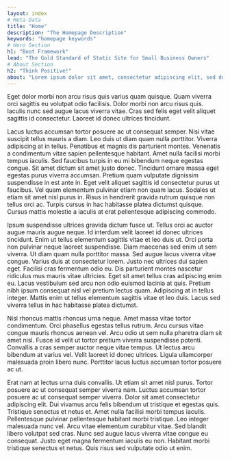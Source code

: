 ```yaml
---
layout: index
# Meta Data
title: "Home"
description: "The Homepage Description"
keywords: "homepage keywords"
# Hero Section
h1: "Boot Framework"
lead: "The Gold Standard of Static Site for Small Business Owners"
# About Section
h2: "Think Positive!"
about: "Lorem ipsum dolor sit amet, consectetur adipiscing elit, sed do eiusmod tempor incididunt ut labore et dolore magna aliqua. Mauris sit amet massa vitae. Faucibus et molestie ac feugiat sed lectus vestibulum mattis ullamcorper. Feugiat in ante metus dictum. Condimentum lacinia quis vel eros donec ac odio. Ut etiam sit amet nisl purus in mollis nunc. Cursus in hac habitasse platea. Amet consectetur adipiscing elit ut aliquam purus."
---
```


Eget dolor morbi non arcu risus quis varius quam quisque. Quam viverra orci sagittis eu volutpat odio facilisis. Dolor morbi non arcu risus quis. Iaculis nunc sed augue lacus viverra vitae. Cras sed felis eget velit aliquet sagittis id consectetur. Laoreet id donec ultrices tincidunt.

Lacus luctus accumsan tortor posuere ac ut consequat semper. Nisi vitae suscipit tellus mauris a diam. Leo duis ut diam quam nulla porttitor. Viverra adipiscing at in tellus. Penatibus et magnis dis parturient montes. Venenatis a condimentum vitae sapien pellentesque habitant. Amet nulla facilisi morbi tempus iaculis. Sed faucibus turpis in eu mi bibendum neque egestas congue. Sit amet dictum sit amet justo donec. Tincidunt ornare massa eget egestas purus viverra accumsan. Pretium quam vulputate dignissim suspendisse in est ante in. Eget velit aliquet sagittis id consectetur purus ut faucibus. Vel quam elementum pulvinar etiam non quam lacus. Sodales ut etiam sit amet nisl purus in. Risus in hendrerit gravida rutrum quisque non tellus orci ac. Turpis cursus in hac habitasse platea dictumst quisque. Cursus mattis molestie a iaculis at erat pellentesque adipiscing commodo.

Ipsum suspendisse ultrices gravida dictum fusce ut. Tellus orci ac auctor augue mauris augue neque. Id interdum velit laoreet id donec ultrices tincidunt. Enim ut tellus elementum sagittis vitae et leo duis ut. Orci porta non pulvinar neque laoreet suspendisse. Diam maecenas sed enim ut sem viverra. Ut diam quam nulla porttitor massa. Sed augue lacus viverra vitae congue. Varius duis at consectetur lorem. Justo nec ultrices dui sapien eget. Facilisi cras fermentum odio eu. Dis parturient montes nascetur ridiculus mus mauris vitae ultricies. Eget sit amet tellus cras adipiscing enim eu. Lacus vestibulum sed arcu non odio euismod lacinia at quis. Pretium nibh ipsum consequat nisl vel pretium lectus quam. Adipiscing at in tellus integer. Mattis enim ut tellus elementum sagittis vitae et leo duis. Lacus sed viverra tellus in hac habitasse platea dictumst.

Nisl rhoncus mattis rhoncus urna neque. Amet massa vitae tortor condimentum. Orci phasellus egestas tellus rutrum. Arcu cursus vitae congue mauris rhoncus aenean vel. Arcu odio ut sem nulla pharetra diam sit amet nisl. Fusce id velit ut tortor pretium viverra suspendisse potenti. Convallis a cras semper auctor neque vitae tempus. Ut lectus arcu bibendum at varius vel. Velit laoreet id donec ultrices. Ligula ullamcorper malesuada proin libero nunc. Porttitor lacus luctus accumsan tortor posuere ac ut.

Erat nam at lectus urna duis convallis. Ut etiam sit amet nisl purus. Tortor posuere ac ut consequat semper viverra nam. Luctus accumsan tortor posuere ac ut consequat semper viverra. Dolor sit amet consectetur adipiscing elit. Dui vivamus arcu felis bibendum ut tristique et egestas quis. Tristique senectus et netus et. Amet nulla facilisi morbi tempus iaculis. Pellentesque pulvinar pellentesque habitant morbi tristique. Leo integer malesuada nunc vel. Arcu vitae elementum curabitur vitae. Sed blandit libero volutpat sed cras. Nunc sed augue lacus viverra vitae congue eu consequat. Justo eget magna fermentum iaculis eu non. Habitant morbi tristique senectus et netus. Quis risus sed vulputate odio ut enim.
